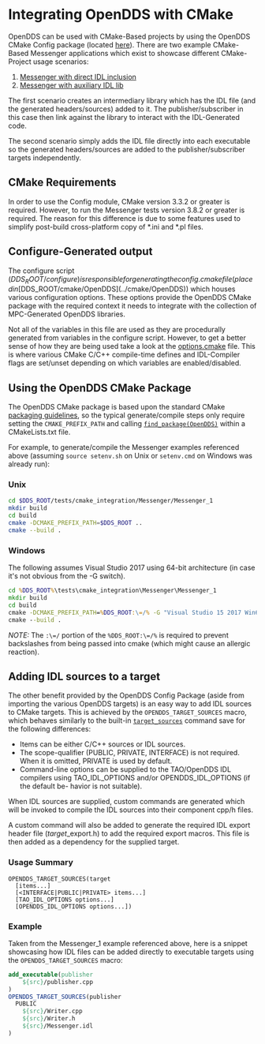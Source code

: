 
# Integrating OpenDDS with CMake

OpenDDS can be used with CMake-Based projects by using the OpenDDS CMake Config
package (located [here](../cmake)). There are two example CMake-Based Messenger
applications which exist to showcase different CMake-Project usage scenarios:

  1. [Messenger with direct IDL inclusion](../tests/cmake_integration/Messenger/Messenger_1/CMakeLists.txt)
  2. [Messenger with auxiliary IDL lib](../tests/cmake_integration/Messenger/Messenger_2/CMakeLists.txt)

The first scenario creates an intermediary library which has the IDL file (and
the generated headers/sources) added to it. The publisher/subscriber in this case
then link against the library to interact with the IDL-Generated code.

The second scenario simply adds the IDL file directly into each executable so
the generated headers/sources are added to the publisher/subscriber targets
independently.

## CMake Requirements

In order to use the Config module, CMake version 3.3.2 or greater is required.
However, to run the Messenger tests version 3.8.2 or greater is required. The
reason for this difference is due to some features used to simplify post-build
cross-platform copy of *.ini and *.pl files.

## Configure-Generated output

The configure script ($DDS_ROOT/configure) is responsible for generating the
config.cmake file (placed in [$DDS_ROOT/cmake/OpenDDS](../cmake/OpenDDS))
which houses various configuration options. These options provide the OpenDDS
CMake package with the required context it needs to integrate with the
collection of MPC-Generated OpenDDS libraries.

Not all of the variables in this file are used as they are procedurally
generated from variables in the configure script. However, to get a better
sense of how they are being used take a look at the
[options.cmake](../cmake/OpenDDS/options.cmake) file. This is where various
CMake C/C++ compile-time defines and IDL-Compiler flags are set/unset
depending on which variables are enabled/disabled.

## Using the OpenDDS CMake Package

The OpenDDS CMake package is based upon the standard CMake
[packaging guidelines](https://cmake.org/cmake/help/latest/manual/cmake-packages.7.html),
so the typical generate/compile steps only require setting the `CMAKE_PREFIX_PATH` and
calling [`find_package(OpenDDS)`](https://cmake.org/cmake/help/latest/command/find_package.html)
within a CMakeLists.txt file.

For example, to generate/compile the Messenger examples referenced above (assuming `source setenv.sh`
on Unix or `setenv.cmd` on Windows was already run):

### Unix

```bash
cd $DDS_ROOT/tests/cmake_integration/Messenger/Messenger_1
mkdir build
cd build
cmake -DCMAKE_PREFIX_PATH=$DDS_ROOT ..
cmake --build .
```

### Windows

The following assumes Visual Studio 2017 using 64-bit architecture (in
case it's not obvious from the -G switch).

```bat
cd %DDS_ROOT%\tests\cmake_integration\Messenger\Messenger_1
mkdir build
cd build
cmake -DCMAKE_PREFIX_PATH=%DDS_ROOT:\=/% -G "Visual Studio 15 2017 Win64" ..
cmake --build .
```
*NOTE:* The `:\=/` portion of the `%DDS_ROOT:\=/%` is required to prevent
backslashes from being passed into cmake (which might cause an allergic reaction).

## Adding IDL sources to a target

The other benefit provided by the OpenDDS Config Package (aside from importing the
various OpenDDS targets) is an easy way to add IDL sources to CMake targets. This
is achieved by the `OPENDDS_TARGET_SOURCES` macro, which behaves similarly to the
built-in [`target_sources`](https://cmake.org/cmake/help/latest/command/target_sources.html)
command save for the following differences:

  - Items can be either C/C++ sources or IDL sources.
  - The scope-qualifier (PUBLIC, PRIVATE, INTERFACE) is not required.
    When it is omitted, PRIVATE is used by default.
  - Command-line options can be supplied to the TAO/OpenDDS IDL compilers
    using TAO_IDL_OPTIONS and/or OPENDDS_IDL_OPTIONS (if the default be-
    havior is not suitable).

When IDL sources are supplied, custom commands are generated which will
be invoked to compile the IDL sources into their component cpp/h files.

A custom command will also be added to generate the required IDL export
header file (*target*_export.h) to add the required export macros. This
file is then added as a dependency for the supplied target.

### Usage Summary

```
OPENDDS_TARGET_SOURCES(target
  [items...]
  [<INTERFACE|PUBLIC|PRIVATE> items...]
  [TAO_IDL_OPTIONS options...]
  [OPENDDS_IDL_OPTIONS options...])
```

### Example

Taken from the Messenger_1 example referenced above, here is a snippet showcasing
how IDL files can be added directly to executable targets using the
`OPENDDS_TARGET_SOURCES` macro:

```cmake
add_executable(publisher
    ${src}/publisher.cpp
)
OPENDDS_TARGET_SOURCES(publisher
  PUBLIC
    ${src}/Writer.cpp
    ${src}/Writer.h
    ${src}/Messenger.idl
)
```
